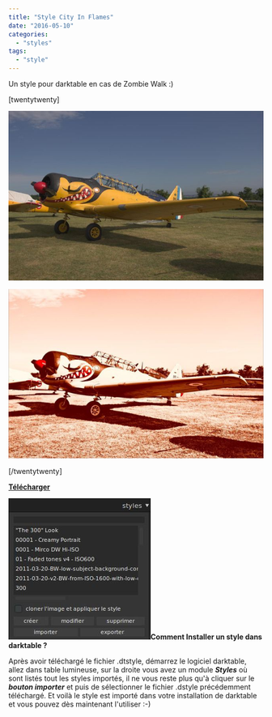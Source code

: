 ```yaml
---
title: "Style City In Flames"
date: "2016-05-10"
categories: 
  - "styles"
tags: 
  - "style"
---
```


Un style pour darktable en cas de Zombie Walk :)

\[twentytwenty\]

![](images/original.jpeg)

![](images/City_in_Flames.jpeg)

\[/twentytwenty\]

 

**[Télécharger](https://darktable.fr/download/Styles/City%20in%20Flames.dtstyle)**

**![installation-style](images/installation-style.jpeg)Comment Installer un style dans darktable ?**

Après avoir téléchargé le fichier .dtstyle, démarrez le logiciel darktable, allez dans table lumineuse, sur la droite vous avez un module **_Styles_** où sont listés tout les styles importés, il ne vous reste plus qu'à cliquer sur le _**bouton importer**_ et puis de sélectionner le fichier .dstyle précédemment téléchargé. Et voilà le style est importé dans votre installation de darktable et vous pouvez dès maintenant l'utiliser :-)
